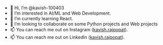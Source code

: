 - 👋 Hi, I’m @kavish-100403
- 👀 I’m interested in AI/ML and Web Development.
- 🌱 I’m currently learning React.
- 💞️ I’m looking to collaborate on some Python projects and Web projects
- 📫 You can reach me out on Instagram ([kavish.rajpopat](https://www.instagram.com/kavish.rajpopat/)).
- 📫 You can reach me out on LinkedIn ([kavish.rajpopat](https://www.linkedin.com/in/kavish-rajpopat-21407b23a/)).

<!---
kavish-100403/kavish-100403 is a ✨ special ✨ repository because its `README.md` (this file) appears on your GitHub profile.
You can click the Preview link to take a look at your changes.
--->
